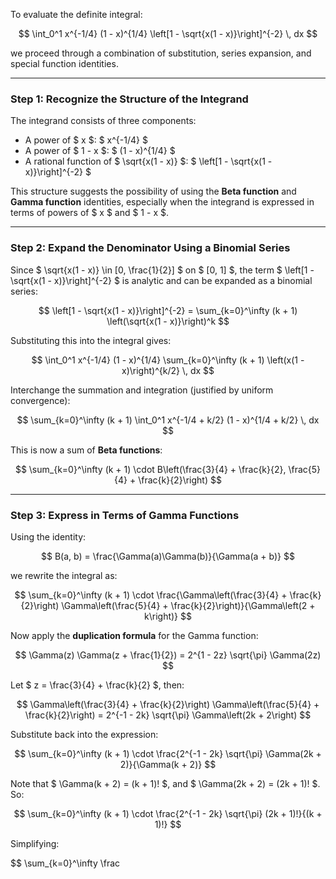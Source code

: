 To evaluate the definite integral:

$$
\int_0^1 x^{-1/4} (1 - x)^{1/4} \left[1 - \sqrt{x(1 - x)}\right]^{-2} \, dx
$$

we proceed through a combination of substitution, series expansion, and special function identities.

---

### Step 1: Recognize the Structure of the Integrand

The integrand consists of three components:
- A power of $ x $: $ x^{-1/4} $
- A power of $ 1 - x $: $ (1 - x)^{1/4} $
- A rational function of $ \sqrt{x(1 - x)} $: $ \left[1 - \sqrt{x(1 - x)}\right]^{-2} $

This structure suggests the possibility of using the **Beta function** and **Gamma function** identities, especially when the integrand is expressed in terms of powers of $ x $ and $ 1 - x $.

---

### Step 2: Expand the Denominator Using a Binomial Series

Since $ \sqrt{x(1 - x)} \in [0, \frac{1}{2}] $ on $ [0, 1] $, the term $ \left[1 - \sqrt{x(1 - x)}\right]^{-2} $ is analytic and can be expanded as a binomial series:

$$
\left[1 - \sqrt{x(1 - x)}\right]^{-2} = \sum_{k=0}^\infty (k + 1) \left(\sqrt{x(1 - x)}\right)^k
$$

Substituting this into the integral gives:

$$
\int_0^1 x^{-1/4} (1 - x)^{1/4} \sum_{k=0}^\infty (k + 1) \left(x(1 - x)\right)^{k/2} \, dx
$$

Interchange the summation and integration (justified by uniform convergence):

$$
\sum_{k=0}^\infty (k + 1) \int_0^1 x^{-1/4 + k/2} (1 - x)^{1/4 + k/2} \, dx
$$

This is now a sum of **Beta functions**:

$$
\sum_{k=0}^\infty (k + 1) \cdot B\left(\frac{3}{4} + \frac{k}{2}, \frac{5}{4} + \frac{k}{2}\right)
$$

---

### Step 3: Express in Terms of Gamma Functions

Using the identity:

$$
B(a, b) = \frac{\Gamma(a)\Gamma(b)}{\Gamma(a + b)}
$$

we rewrite the integral as:

$$
\sum_{k=0}^\infty (k + 1) \cdot \frac{\Gamma\left(\frac{3}{4} + \frac{k}{2}\right) \Gamma\left(\frac{5}{4} + \frac{k}{2}\right)}{\Gamma\left(2 + k\right)}
$$

Now apply the **duplication formula** for the Gamma function:

$$
\Gamma(z) \Gamma(z + \frac{1}{2}) = 2^{1 - 2z} \sqrt{\pi} \Gamma(2z)
$$

Let $ z = \frac{3}{4} + \frac{k}{2} $, then:

$$
\Gamma\left(\frac{3}{4} + \frac{k}{2}\right) \Gamma\left(\frac{5}{4} + \frac{k}{2}\right) = 2^{-1 - 2k} \sqrt{\pi} \Gamma\left(2k + 2\right)
$$

Substitute back into the expression:

$$
\sum_{k=0}^\infty (k + 1) \cdot \frac{2^{-1 - 2k} \sqrt{\pi} \Gamma(2k + 2)}{\Gamma(k + 2)}
$$

Note that $ \Gamma(k + 2) = (k + 1)! $, and $ \Gamma(2k + 2) = (2k + 1)! $. So:

$$
\sum_{k=0}^\infty (k + 1) \cdot \frac{2^{-1 - 2k} \sqrt{\pi} (2k + 1)!}{(k + 1)!}
$$

Simplifying:

$$
\sum_{k=0}^\infty \frac